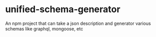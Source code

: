 # unified-schema-generator
An npm project that can take a json description and generator various schemas like graphql, mongoose, etc
